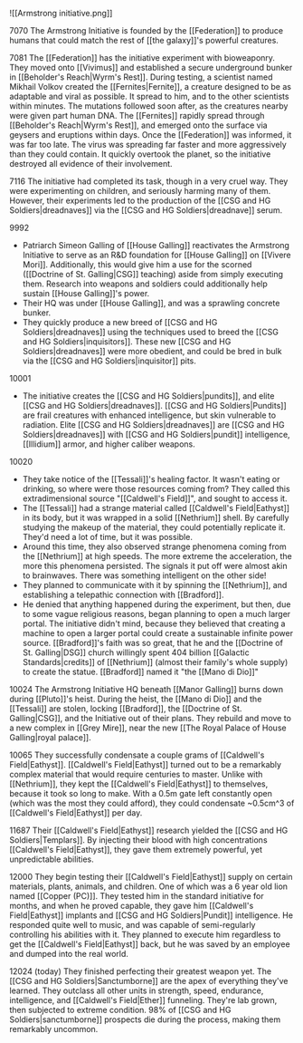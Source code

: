 ![[Armstrong initiative.png]]

7070 
	The Armstrong Initiative is founded by the [[Federation]] to produce humans that could match the rest of [[the galaxy]]'s powerful creatures.

7081 
	The [[Federation]] has the initiative experiment with bioweaponry. They moved onto [[Vivimus]] and established a secure underground bunker in [[Beholder's Reach|Wyrm's Rest]]. During testing, a scientist named Mikhail Volkov created the [[Fernites|Fernite]], a creature designed to be as adaptable and viral as possible. It spread to him, and to the other scientists within minutes. The mutations followed soon after, as the creatures nearby were given part human DNA. The [[Fernites]] rapidly spread through [[Beholder's Reach|Wyrm's Rest]], and emerged onto the surface via geysers and eruptions within days. Once the [[Federation]] was informed, it was far too late. The virus was spreading far faster and more aggressively than they could contain. It quickly overtook the planet, so the initiative destroyed all evidence of their involvement. 

7116
	The initiative had completed its task, though in a very cruel way. They were experimenting on children, and seriously harming many of them. However, their experiments led to the production of the [[CSG and HG Soldiers|dreadnaves]] via the [[CSG and HG Soldiers|dreadnave]] serum. 

9992
- Patriarch Simeon Galling of [[House Galling]] reactivates the Armstrong Initiative to serve as an R&D foundation for [[House Galling]] on [[Vivere Mori]]. Additionally, this would give him a use for the scorned ([[Doctrine of St. Galling|CSG]] teaching) aside from simply executing them. Research into weapons and soldiers could additionally help sustain [[House Galling]]'s power.
- Their HQ was under [[House Galling]], and was a sprawling concrete bunker. 
- They quickly produce a new breed of [[CSG and HG Soldiers|dreadnaves]] using the techniques used to breed the [[CSG and HG Soldiers|inquisitors]]. These new [[CSG and HG Soldiers|dreadnaves]] were more obedient, and could be bred in bulk via the [[CSG and HG Soldiers|inquisitor]] pits. 

10001
- The initiative creates the [[CSG and HG Soldiers|pundits]], and elite [[CSG and HG Soldiers|dreadnaves]]. [[CSG and HG Soldiers|Pundits]] are frail creatures with enhanced intelligence, but skin vulnerable to radiation. Elite [[CSG and HG Soldiers|dreadnaves]] are [[CSG and HG Soldiers|dreadnaves]] with [[CSG and HG Soldiers|pundit]] intelligence, [[Illidium]] armor, and higher caliber weapons. 

10020
- They take notice of the [[Tessali]]'s healing factor. It wasn't eating or drinking, so where were those resources coming from? They called this extradimensional source "[[Caldwell's Field]]", and sought to access it. 
- The [[Tessali]] had a strange material called [[Caldwell's Field|Eathyst]] in its body, but it was wrapped in a solid [[Nethrium]] shell. By carefully studying the makeup of the material, they could potentially replicate it. They'd need a lot of time, but it was possible. 
- Around this time, they also observed strange phenomena coming from the [[Nethrium]] at high speeds. The more extreme the acceleration, the more this phenomena persisted. The signals it put off were almost akin to brainwaves. There was something intelligent on the other side!
- They planned to communicate with it by spinning the [[Nethrium]], and establishing a telepathic connection with [[Bradford]]. 
- He denied that anything happened during the experiment, but then, due to some vague religious reasons, began planning to open a much larger portal. The initiative didn't mind, because they believed that creating a machine to open a larger portal could create a sustainable infinite power source. [[Bradford]]'s faith was so great, that he and the [[Doctrine of St. Galling|DSG]] church willingly spent 404 billion [[Galactic Standards|credits]] of [[Nethrium]] (almost their family's whole supply) to create the statue. [[Bradford]] named it "the [[Mano di Dio]]"

10024
	The Armstrong Initiative HQ beneath [[Manor Galling]] burns down during [[Pluto]]'s heist. During the heist, the [[Mano di Dio]] and the [[Tessali]] are stolen, locking [[Bradford]], the [[Doctrine of St. Galling|CSG]], and the Initiative out of their plans. They rebuild and move to a new complex in [[Grey Mire]], near the new [[The Royal Palace of House Galling|royal palace]]. 

10065 
	They successfully condensate a couple grams of [[Caldwell's Field|Eathyst]]. [[Caldwell's Field|Eathyst]] turned out to be a remarkably complex material that would require centuries to master. Unlike with [[Nethrium]], they kept the [[Caldwell's Field|Eathyst]] to themselves, because it took so long to make.
	With a 0.5m gate left constantly open (which was the most they could afford), they could condensate ~0.5cm^3 of [[Caldwell's Field|Eathyst]] per day.

11687
	Their [[Caldwell's Field|Eathyst]] research yielded the [[CSG and HG Soldiers|Templars]]. By injecting their blood with high concentrations [[Caldwell's Field|Eathyst]], they gave them extremely powerful, yet unpredictable abilities.

12000
	They begin testing their [[Caldwell's Field|Eathyst]] supply on certain materials, plants, animals, and children. One of which was a 6 year old lion named [[Copper (PC)]]. They tested him in the standard initiative for months, and when he proved capable, they gave him [[Caldwell's Field|Eathyst]] implants and [[CSG and HG Soldiers|Pundit]] intelligence. He responded quite well to music, and was capable of semi-regularly controlling his abilities with it. They planned to execute him regardless to get the [[Caldwell's Field|Eathyst]] back, but he was saved by an employee and dumped into the real world. 

12024 (today)
	They finished perfecting their greatest weapon yet. The [[CSG and HG Soldiers|Sanctumborne]] are the apex of everything they've learned. They outclass all other units in strength, speed, endurance, intelligence, and [[Caldwell's Field|Ether]] funneling. They're lab grown, then subjected to extreme condition. 98% of [[CSG and HG Soldiers|sanctumborne]] prospects die during the process, making them remarkably uncommon. 